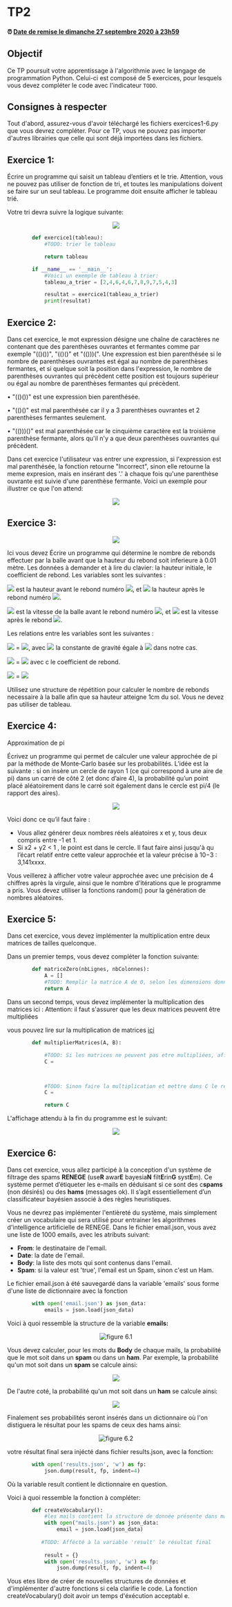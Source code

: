 

# TP2

<!--- Changer la date de remise en modifiant le URL--->
#### :alarm_clock: [Date de remise le dimanche 27 septembre 2020 à 23h59](https://www.timeanddate.com/countdown/generic?iso=20200927T2359&p0=165&msg=Remise&font=cursive&csz=1#)

## Objectif

Ce TP poursuit votre apprentissage à l'algorithmie avec le langage de programmation Python.
Celui-ci est composé de 5 exercices, pour lesquels vous devez compléter le code avec l'indicateur `TODO`.

## Consignes à respecter

Tout d'abord, assurez-vous d'avoir téléchargé les fichiers exercices1-6.py que vous devrez compléter.
Pour ce TP, vous ne pouvez pas importer d'autres librairies que celle qui sont déjà importées dans les fichiers.


## Exercice 1:
Écrire un programme qui saisit un tableau d’entiers et le trie. Attention, vous ne pouvez pas utiliser de fonction de tri, et toutes les manipulations doivent se faire sur un seul tableau. Le programme doit ensuite afficher le tableau trié.

Votre tri devra suivre la logique suivante:
<p align="center">
     <img src="img/sort.png?raw=true"/>
</p>

```python
        def exercice1(tableau):
            #TODO: trier le tableau

            return tableau

        if __name__ == '__main__':
            #Voici un exemple de tableau à trier:
            tableau_a_trier = [2,4,6,4,6,7,8,9,7,5,4,3]

            resultat = exercice1(tableau_a_trier)
            print(resultat)
```


## Exercice 2:


Dans cet exercice, le mot expression désigne une chaîne de caractères ne contenant que des parenthèses ouvrantes et fermantes comme par exemple "(()())", "(()()" et "(()))(".
Une expression est bien parenthésée si le nombre de parenthèses ouvrantes est égal au nombre de parenthèses fermantes, et si quelque soit la position dans l'expression, le nombre de parenthèses ouvrantes qui précèdent cette position est toujours supérieur ou égal au nombre de parenthèses fermantes qui précèdent.

• "(()())" est une expression bien parenthésée.

• "(()()" est mal parenthésée car il y a 3 parenthèses ouvrantes et 2 parenthèses fermantes seulement.

• "(()))()" est mal parenthésée car le cinquième caractère est la troisième parenthèse fermante, alors qu'il n'y a que deux parenthèses ouvrantes qui précèdent.


Dans cet exercice l'utilisateur vas entrer une expression, si l'expression est mal parenthésée, la fonction retourne "Incorrect", sinon elle retourne la meme expresion, mais en insérant des '.' à chaque fois qu'une parenthèse ouvrante est suivie d'une parenthèse fermante. Voici un exemple pour illustrer ce que l'on attend:
<p align="center">
     <img src="img/exo2.png?raw=true"/>
</p>

 

## Exercice 3:
<p align="center">
     <img src="img/balle.png?raw=true"/>
</p>
Ici vous devez Écrire un programme qui détermine le nombre de rebonds effectuer par la balle avant que la hauteur du rebond soit inferieure à 0.01 mètre. Les données à demander et à lire du clavier: la hauteur initiale, le coefficient de rebond. 
Les variables sont les suivantes :

<img src="https://render.githubusercontent.com/render/math?math=h_{i-1}"> est la hauteur avant le rebond numéro <img src="https://render.githubusercontent.com/render/math?math=i">, et <img src="https://render.githubusercontent.com/render/math?math=h_{i}"> la hauteur après le rebond numéro <img src="https://render.githubusercontent.com/render/math?math=i">.

<img src="https://render.githubusercontent.com/render/math?math=v_{i-1}"> est la vitesse de la balle avant le rebond numéro <img src="https://render.githubusercontent.com/render/math?math=i">, et <img src="https://render.githubusercontent.com/render/math?math=v_{i}"> est la vitesse après le rebond <img src="https://render.githubusercontent.com/render/math?math=i">.

Les relations entre les variables sont les suivantes :

<img src="https://render.githubusercontent.com/render/math?math=v_{i-1}"> = <img src="https://render.githubusercontent.com/render/math?math=$\sqrt{2*g*h_{i-1}}$">, avec <img src="https://render.githubusercontent.com/render/math?math=g">  la constante de gravité égale à <img src="https://render.githubusercontent.com/render/math?math=9.81"> dans notre cas.

<img src="https://render.githubusercontent.com/render/math?math=v_{i}"> = <img src="https://render.githubusercontent.com/render/math?math=v_{i-1}*c"> avec c le coefficient de rebond.

<img src="https://render.githubusercontent.com/render/math?math=h_{i}"> = <img src="https://render.githubusercontent.com/render/math?math=(v_{i})^2/2*g"> 

Utilisez une structure de répétition pour calculer le nombre de rebonds necessaire à la balle afin que sa hauteur atteigne 1cm du sol.
Vous ne devez pas utiliser de tableau.

## Exercice 4:
Approximation de pi

Écrivez un programme qui permet de calculer une valeur approchée de pi par la
méthode de Monte‐Carlo basée sur les probabilités.
L’idée est la suivante : si on insère un cercle de rayon 1 (ce qui correspond à une aire de pi) dans un carré
de côté 2 (et donc d’aire 4), la probabilité qu’un point placé aléatoirement dans le carré soit également
dans le cercle est pi/4 (le rapport des aires).

<p align="center">
     <img src="img/PiBoard.png?raw=true"/>
</p>


Voici donc ce qu’il faut faire :
- Vous allez générer deux nombres réels aléatoires x et y, tous deux compris entre -1 et 1.
- Si x2 + y2 < 1 , le point est dans le cercle.
Il faut faire ainsi  jusqu'à qu l’écart relatif entre cette valeur approchée et la valeur précise à 10−3 :
3,141xxxx. 

Vous veillerez à afficher votre valeur approchée avec une précision de 4 chiffres après la
virgule, ainsi que le nombre d'itérations que le programme a pris.
Vous devez utiliser la fonctions random() pour la génération de nombres aléatoires. 

## Exercice 5:
Dans cet exercice, vous devez implémenter la multiplication entre deux matrices de tailles quelconque.

Dans un premier temps, vous devez compléter la fonction suivante:

```python
        def matriceZero(nbLignes, nbColonnes):
            A = []
            #TODO: Remplir la matrice A de 0, selon les dimensions données
            return A
```

Dans un second temps, vous devez implémenter la multiplication des matrices ici :
Attention: il faut s'assurer que les deux matrices peuvent être multipliées

vous pouvez lire sur la multiplication de matrices [ici](https://fr.wikipedia.org/wiki/Produit_matriciel)
```python
        def multiplierMatrices(A, B):

            #TODO: Si les matrices ne peuvent pas etre multipliées, affecter à C une matrice nulle [nbLignesA x nbColonnesB]
            C =



            #TODO: Sinon faire la multiplication et mettre dans C le résultat
            C =

            return C

```

L'affichage attendu à la fin du programme est le suivant: 
<p align="center">
     <img src="img/matrice.png?raw=true"/>
</p>


## Exercice 6:
Dans cet exercice, vous allez participé à la conception d'un système de filtrage des spams <b>RENEGE</b> (use<b>R</b> awar<b>E</b> bayesia<b>N</b> filt<b>E</b>rin<b>G</b> syst<b>E</b>m). Ce système permet d’étiqueter les e-mails en déduisant si ce sont des c<b>spams</b> (non désirés) ou des <b>hams</b> (messages ok).  Il s’agit essentiellement d’un classificateur bayésien associé à des règles heuristiques. 

Vous ne devrez pas implémenter l'entièreté du système, mais simplement créer un vocabulaire qui sera utilisé pour entrainer les algorithmes d'intelligence artificielle de RENEGE. Dans le fichier email.json, vous avez une liste de 1000 emails, avec les atributs suivant:
- <b>From</b>: le destinataire de l'email.
- <b>Date</b>: la date de l'email.
- <b>Body</b>: la liste des mots qui sont contenus dans l'email.
- <b>Spam</b>: si la valeur est 'true', l'email est un Spam, sinon c'est un Ham.

Le fichier email.json à été sauvegardé dans la variable 'emails' sous forme d'une liste de dictionnaire avec la fonction 
```python
        with open('email.json') as json_data:
            emails = json.load(json_data)
```
Voici à quoi ressemble la structure de la variable <b>emails:</b>
<p align="center">
     <img alt="figure 6.1" src="img/new1.PNG?raw=true"/>
</p>
Vous devez calculer, pour les mots du <b>Body</b> de chaque mails, la probabilité que le mot soit dans un <b>spam</b> ou dans un <b>ham</b>. Par exemple, la probabilité qu'un mot soit dans un <b>spam</b> se calcule ainsi: 
<p align="center">
     <img src="img/spamss.PNG?raw=true"/>
</p>
De l'autre coté, la probabilité qu'un mot soit dans un <b>ham</b> se calcule ainsi:
<p align="center">
     <img src="img/hams.PNG?raw=true"/>
</p>
Finalement ses probabilités seront insérés dans un dictionnaire où l'on distiguera le résultat pour les spams de ceux des hams ainsi:
<p align="center">
     <img title="figure 6.2" src="img/new2PNG.PNG?raw=true"/>
</p>
votre résultat final sera injécté dans fichier results.json, avec la fonction:

```python
        with open('results.json', 'w') as fp:
            json.dump(result, fp, indent=4)
```
Où la variable result contient le dictionnaire en question.

Voici à quoi ressemble la fonction à compléter:


```python
        def createVocabulary():
            #les mails contient la structure de donnée présente dans mail.json
            with open("mails.json") as json_data:
                email = json.load(json_data)
                
           #TODO: Affécté à la variable 'result' le résultat final
           
            result = {}
            with open('results.json', 'w') as fp:
                json.dump(result, fp, indent=4)         
```

Vous etes libre de créer de nouvelles structures de données et d'implémenter d'autre fonctions si cela clarifie le code. La fonction createVocabulary() doit avoir un temps d'éxécution acceptabl e.












